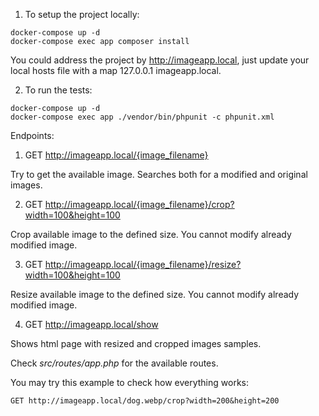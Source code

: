 1. To setup the project locally:
````
docker-compose up -d
docker-compose exec app composer install
````

You could address the project by http://imageapp.local, just update your local hosts file with a map 127.0.0.1 imageapp.local.

2. To run the tests:
````
docker-compose up -d
docker-compose exec app ./vendor/bin/phpunit -c phpunit.xml
````

Endpoints:

1. GET http://imageapp.local/{image_filename}

Try to get the available image. Searches both for a modified and original images.

2. GET http://imageapp.local/{image_filename}/crop?width=100&height=100

Crop available image to the defined size. You cannot modify already modified image.

3. GET http://imageapp.local/{image_filename}/resize?width=100&height=100

Resize available image to the defined size. You cannot modify already modified image.

4. GET http://imageapp.local/show

Shows html page with resized and cropped images samples.

Check _src/routes/app.php_ for the available routes.

You may try this example to check how everything works:

````
GET http://imageapp.local/dog.webp/crop?width=200&height=200
````